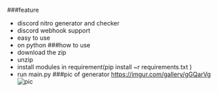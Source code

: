 ###feature
- discord nitro generator and checker
- discord webhook support
- easy to use
- on python
###how to use
- download the zip
- unzip
- install modules in requirement(pip install ~r requirements.txt )
- run main.py
###pic of generator
https://imgur.com/gallery/gGQarVg
![pic](https://imgur.com/gallery/gGQarVg "pic")